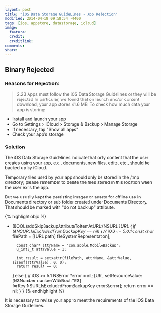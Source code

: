 ```yaml
---
layout: post
title: "iOS Data Storage GuideLines - App Rejection"
modified: 2014-04-18 09:58:54 -0400
tags: [ios, appstore, datastorage, icloud]
image:
  feature: 
  credit: 
  creditlink: 
comments: 
share: 
---
```


## Binary Rejected  

### Reasons for Rejection:

> 2.23 Apps must follow the iOS Data Storage Guidelines or they will be rejected
In particular, we found that on launch and/or content download, your app
stores 41.6 MB. To check how much data your app is storing:


- Install and launch your app
- Go to Settings > iCloud > Storage & Backup > Manage Storage 
- If necessary, tap "Show all apps"
- Check your app's storage

### Solution

The iOS Data Storage Guidelines indicate that only content that the user
creates using your app, e.g., documents, new files, edits, etc., should
be backed up by iCloud.

Temporary files used by your app should only be stored in the /tmp directory; please remember to delete the files stored in this location when the user exits the app.

But we usually kept the persisting images or assets for offline use in Documents directory or  sub folder created under Documents Directory. That should be marked with "do not back up" attribute. 

{% highlight objc %}
- (BOOL)addSkipBackupAttributeToItemAtURL:(NSURL *)URL
{
    if (&NSURLIsExcludedFromBackupKey == nil) { // iOS <= 5.0.1
        const char* filePath = [[URL path] fileSystemRepresentation];
        
        const char* attrName = "com.apple.MobileBackup";
        u_int8_t attrValue = 1;
        
        int result = setxattr(filePath, attrName, &attrValue, sizeof(attrValue), 0, 0);
        return result == 0;
    } else { // iOS >= 5.1
        NSError *error = nil;
        [URL setResourceValue:[NSNumber numberWithBool:YES] forKey:NSURLIsExcludedFromBackupKey error:&error];
        return error == nil;
    }
}
{% endhighlight %}

It is necessary to revise your app to meet the requirements of the iOS Data Storage Guidelines.